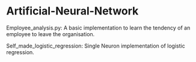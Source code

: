 # Artificial-Neural-Network

Employee_analysis.py:
A basic implementation to learn the tendency of an employee to leave the organisation.

Self_made_logistic_regression:
Single Neuron implementation of logistic regression.
